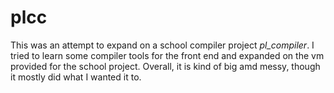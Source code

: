 # plcc

This was an attempt to expand on a school compiler project *pl_compiler*. I tried to learn some compiler tools for the front end and expanded on the vm provided for the school project. Overall, it is kind of big amd messy, though it mostly did what I wanted it to.
